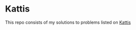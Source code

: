 # Kattis  
This repo consists of my solutions to problems listed on [Kattis](https://open.kattis.com/)
